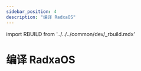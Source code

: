 ```yaml
---
sidebar_position: 4
description: "编译 RadxaOS"
---
```


import RBUILD from '../../../common/dev/\_rbuild.mdx'

# 编译 RadxaOS

<RBUILD />
